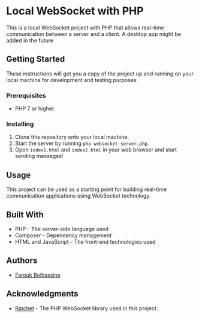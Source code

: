 <h1>Local WebSocket with PHP</h1>

<p>This is a local WebSocket project with PHP that allows real-time communication between a server and a client. A desktop app might be added in the future</p>

<h2>Getting Started</h2>

<p>These instructions will get you a copy of the project up and running on your local machine for development and
    testing purposes.</p>

<h3>Prerequisites</h3>

<ul>
    <li>PHP 7 or higher</li>
</ul>

<h3>Installing</h3>

<ol>
    <li>Clone this repository onto your local machine.</li>
    <li>Start the server by running <code>php websocket-server.php</code>.</li>
    <li>Open <code>index1.html</code> and <code>index2.html</code> in your web browser and start sending messages!</li>
</ol>

<h2>Usage</h2>

<p>This project can be used as a starting point for building real-time communication applications using WebSocket
    technology.</p>

<h2>Built With</h2>

<ul>
    <li>PHP - The server-side language used</li>
    <li>Composer - Dependency management</li>
    <li>HTML and JavaScript - The front-end technologies used</li>
</ul>

<h2>Authors</h2>

<ul>
    <li><a href="https://github.com/Farouk-Belhassine">Farouk Belhassine</a></li>
</ul>

<!--
<h2>License</h2>

<p>This project is licensed under the <a href="https://opensource.org/licenses/MIT">MIT License</a> - see the
    <code>LICENSE</code> file for details.</p>
-->

<h2>Acknowledgments</h2>

<ul>
    <li><a href="https://github.com/ratchetphp/Ratchet">Ratchet</a> - The PHP WebSocket library used in this project.</li>
</ul>